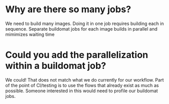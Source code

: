 # Why are there so many jobs?

We need to build many images. Doing it in one job requires building each in
sequence. Separate buildomat jobs for each image builds in parallel and
mimimizes waiting time

# Could you add the parallelization within a buildomat job?

We could! That does not match what we do currently for our workflow. Part
of the point of CI/testing is to use the flows that already exist as
much as possible. Someone interested in this would need to profile our
buildomat jobs.
